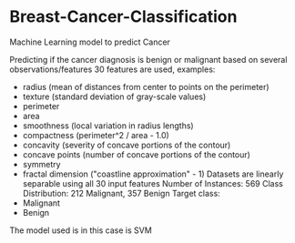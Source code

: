 # Breast-Cancer-Classification
Machine Learning model to predict Cancer

Predicting if the cancer diagnosis is benign or malignant based on several observations/features
30 features are used, examples:
  - radius (mean of distances from center to points on the perimeter)
  - texture (standard deviation of gray-scale values)
  - perimeter
  - area
  - smoothness (local variation in radius lengths)
  - compactness (perimeter^2 / area - 1.0)
  - concavity (severity of concave portions of the contour)
  - concave points (number of concave portions of the contour)
  - symmetry 
  - fractal dimension ("coastline approximation" - 1)
Datasets are linearly separable using all 30 input features
Number of Instances: 569
Class Distribution: 212 Malignant, 357 Benign
Target class:
   - Malignant
   - Benign
   
The model used is in this case is SVM
